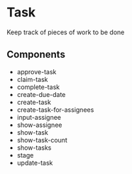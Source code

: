 # Task

Keep track of pieces of work to be done

## Components

- approve-task
- claim-task
- complete-task
- create-due-date
- create-task
- create-task-for-assignees
- input-assignee
- show-assignee
- show-task
- show-task-count
- show-tasks
- stage
- update-task
